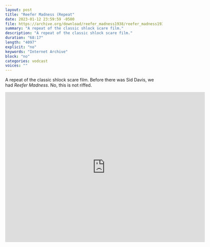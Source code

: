 ```yaml
---
layout: post
title: "Reefer Madness (Repeat"
date: 2023-01-12 23:59:59 -0500
file: https://archive.org/download/reefer_madness1938/reefer_madness1938.mp4
summary: "A repeat of the classic shlock scare film."
description: "A repeat of the classic shlock scare film."
duration: "68:17"
length: "4097"
explicit: "no" 
keywords: "Internet Archive"
block: "no" 
categories: vodcast
voices: ""
---
```


A repeat of the classic shlock scare film.  Before there was Sid Davis, we had *Reefer Madness*.  No, this is not riffed.

<iframe src="https://archive.org/embed/reefer_madness1938" width="640" height="480" frameborder="0" webkitallowfullscreen="true" mozallowfullscreen="true" allowfullscreen></iframe>
